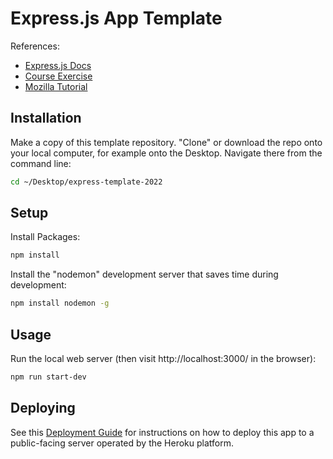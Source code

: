 

# Express.js App Template

References:

  + [Express.js Docs](https://expressjs.com/en/starter/generator.html)
  + [Course Exercise](https://github.com/prof-rossetti/internet-technologies/blob/main/exercises/express-app/exercise.md)
  + [Mozilla Tutorial](https://developer.mozilla.org/en-US/docs/Learn/Server-side/Express_Nodejs/skeleton_website)

## Installation

Make a copy of this template repository. "Clone" or download the repo onto your local computer, for example onto the Desktop. Navigate there from the command line:

```sh
cd ~/Desktop/express-template-2022
```

## Setup

Install Packages:

```sh
npm install
```

Install the "nodemon" development server that saves time during development:

```sh
npm install nodemon -g
```

## Usage

Run the local web server (then visit http://localhost:3000/ in the browser):

```sh
npm run start-dev
```

## Deploying

See this [Deployment Guide](/DEPLOYING.md) for instructions on how to deploy this app to a public-facing server operated by the Heroku platform.
